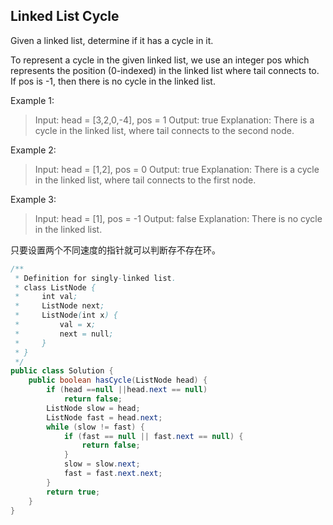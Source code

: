## Linked List Cycle

Given a linked list, determine if it has a cycle in it.

To represent a cycle in the given linked list, we use an integer pos which represents the position (0-indexed) in the linked list where tail connects to. If pos is -1, then there is no cycle in the linked list.



Example 1:

>Input: head = [3,2,0,-4], pos = 1
Output: true
Explanation: There is a cycle in the linked list, where tail connects to the second node.


Example 2:

>Input: head = [1,2], pos = 0
Output: true
Explanation: There is a cycle in the linked list, where tail connects to the first node.


Example 3:

>Input: head = [1], pos = -1
Output: false
Explanation: There is no cycle in the linked list.





只要设置两个不同速度的指针就可以判断存不存在环。


```Java
/**
 * Definition for singly-linked list.
 * class ListNode {
 *     int val;
 *     ListNode next;
 *     ListNode(int x) {
 *         val = x;
 *         next = null;
 *     }
 * }
 */
public class Solution {
    public boolean hasCycle(ListNode head) {
        if (head ==null ||head.next == null)
            return false;
        ListNode slow = head;
        ListNode fast = head.next;
        while (slow != fast) {
            if (fast == null || fast.next == null) {
                return false;
            }
            slow = slow.next;
            fast = fast.next.next;
        }
        return true;
    }
}
```
